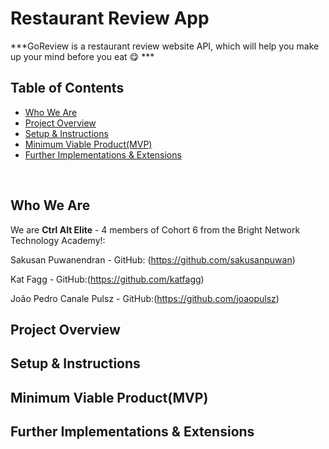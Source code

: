 # Restaurant Review App

***GoReview is a restaurant review website API, which will help you make up your mind before you eat 😋 ***


## Table of Contents
- [Who We Are](#who-we-are)
- [Project Overview](#project-overview)
- [Setup & Instructions](#setup-&-instructions)
- [Minimum Viable Product(MVP)](#Minimum-Viable-Product(MVP))
- [Further Implementations & Extensions](#Further-Implementations-&-Extensions)

<br>

## Who We Are
We are **Ctrl Alt Elite** - 4 members of Cohort 6 from the Bright Network Technology Academy!: 


Sakusan Puwanendran - GitHub: (https://github.com/sakusanpuwan)

Kat Fagg - GitHub:(https://github.com/katfagg)

João Pedro Canale Pulsz - GitHub:(https://github.com/joaopulsz)

 
## Project Overview



## Setup & Instructions


## Minimum Viable Product(MVP)

## Further Implementations & Extensions
